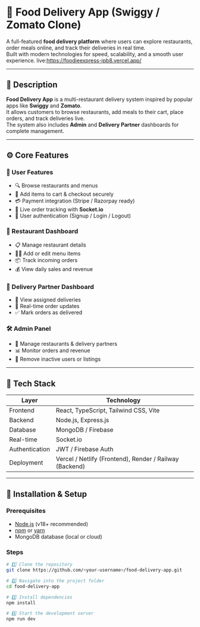 # 🍔 Food Delivery App (Swiggy / Zomato Clone)

A full-featured **food delivery platform** where users can explore restaurants, order meals online, and track their deliveries in real time.  
Built with modern technologies for speed, scalability, and a smooth user experience.
live:https://foodieexpress-ipb8.vercel.app/

---

## 🧩 Description

**Food Delivery App** is a multi-restaurant delivery system inspired by popular apps like **Swiggy** and **Zomato**.  
It allows customers to browse restaurants, add meals to their cart, place orders, and track deliveries live.  
The system also includes **Admin** and **Delivery Partner** dashboards for complete management.

---

## ⚙️ Core Features

### 🍴 User Features
- 🔍 Browse restaurants and menus  
- 🧾 Add items to cart & checkout securely  
- 💳 Payment integration (Stripe / Razorpay ready)  
- 🚴 Live order tracking with **Socket.io**  
- 👤 User authentication (Signup / Login / Logout)

### 🏪 Restaurant Dashboard
- 📋 Manage restaurant details  
- 🧑‍🍳 Add or edit menu items  
- 📦 Track incoming orders  
- 💰 View daily sales and revenue

### 🚗 Delivery Partner Dashboard
- 📍 View assigned deliveries  
- 🔔 Real-time order updates  
- ✅ Mark orders as delivered

### 🛠️ Admin Panel
- 👑 Manage restaurants & delivery partners  
- 📊 Monitor orders and revenue  
- 🧹 Remove inactive users or listings  

---

## 🧰 Tech Stack

| Layer | Technology |
|-------|-------------|
| Frontend | React, TypeScript, Tailwind CSS, Vite |
| Backend | Node.js, Express.js |
| Database | MongoDB / Firebase |
| Real-time | Socket.io |
| Authentication | JWT / Firebase Auth |
| Deployment | Vercel / Netlify (Frontend), Render / Railway (Backend) |

---

## 🚀 Installation & Setup

### Prerequisites
- [Node.js](https://nodejs.org/) (v18+ recommended)
- [npm](https://www.npmjs.com/) or [yarn](https://yarnpkg.com/)
- MongoDB database (local or cloud)

### Steps

```bash
# 1️⃣ Clone the repository
git clone https://github.com/<your-username>/food-delivery-app.git

# 2️⃣ Navigate into the project folder
cd food-delivery-app

# 3️⃣ Install dependencies
npm install

# 4️⃣ Start the development server
npm run dev
